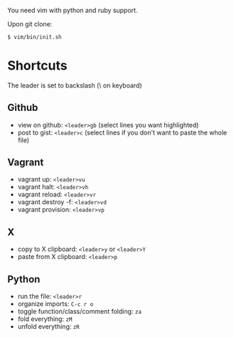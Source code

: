 You need vim with python and ruby support.

Upon git clone:
```bash
$ vim/bin/init.sh
```

Shortcuts
=========

The leader is set to backslash (\\ on keyboard)

Github
------
* view on github: `<leader>gb` (select lines you want highlighted)
* post to gist: `<leader>c` (select lines if you don't want to paste the whole file)

Vagrant
-------
* vagrant up: `<leader>vu`
* vagrant halt: `<leader>vh`
* vagrant reload: `<leader>vr`
* vagrant destroy -f: `<leader>vd`
* vagrant provision: `<leader>vp`

X
-
* copy to X clipboard: `<leader>y` or `<leader>Y`
* paste from X clipboard: `<leader>p`

Python
------
* run the file: `<leader>r`
* organize imports: `C-c r o`
* toggle function/class/comment folding: `za`
* fold everything: `zM`
* unfold everything: `zR`
